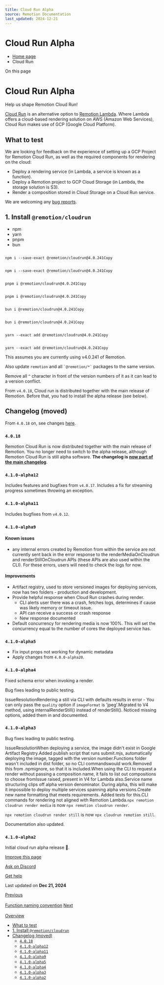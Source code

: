 ```yaml
---
title: Cloud Run Alpha
source: Remotion Documentation
last_updated: 2024-12-21
---
```


# Cloud Run Alpha

- [Home page](/)
- Cloud Run

On this page

# Cloud Run Alpha

Help us shape Remotion Cloud Run!

[Cloud Run](/docs/cloudrun) is an alternative option to [Remotion Lambda](/docs/lambda). Where Lambda offers a cloud-based rendering solution on AWS (Amazon Web Services), Cloud Run makes use of GCP (Google Cloud Platform).

## What to test [​](\#what-to-test "Direct link to What to test")

We are looking for feedback on the experience of setting up a GCP Project for Remotion Cloud Run, as well as the required components for rendering on the cloud:

- Deploy a rendering service (in Lambda, a service is known as a function).
- Deploy a Remotion project to GCP Cloud Storage (in Lambda, the storage solution is S3).
- Render a composition stored in Cloud Storage on a Cloud Run service.

We are welcoming any [bug reports](https://remotion.dev/issue).

## 1\. Install `@remotion/cloudrun` [​](\#1-install-remotioncloudrun "Direct link to 1-install-remotioncloudrun")

- npm
- yarn
- pnpm
- bun

```

npm i --save-exact @remotion/cloudrun@4.0.241Copy
```

```

npm i --save-exact @remotion/cloudrun@4.0.241Copy
```

```

pnpm i @remotion/cloudrun@4.0.241Copy
```

```

pnpm i @remotion/cloudrun@4.0.241Copy
```

```

bun i @remotion/cloudrun@4.0.241Copy
```

```

bun i @remotion/cloudrun@4.0.241Copy
```

```

yarn --exact add @remotion/cloudrun@4.0.241Copy
```

```

yarn --exact add @remotion/cloudrun@4.0.241Copy
```

This assumes you are currently using v4.0.241 of Remotion.

Also update `remotion` and all `` `@remotion/*` `` packages to the same version.

Remove all `^` character in front of the version numbers of it as it can lead to a version conflict.

From `v4.0.18`, Cloud run is distributed together with the main release of Remotion. Before that, you had to install the alpha release (see below).

## Changelog (moved) [​](\#changelog-moved "Direct link to Changelog (moved)")

From `4.0.18` on, see changes [here](https://remotion.dev/changelog).

### `4.0.18` [​](\#4018 "Direct link to 4018")

Remotion Cloud Run is now distributed together with the main release of Remotion. You no longer need to switch to the alpha release, although Remotion Cloud Run is still alpha software. **The changelog is [now part of the main changelog](https://remotion.dev/changelog)**.

### `4.1.0-alpha12` [​](\#410-alpha12 "Direct link to 410-alpha12")

Includes features and bugfixes from `v4.0.17`.
Includes a fix for streaming progress sometimes throwing an exception.

### `4.1.0-alpha11` [​](\#410-alpha11 "Direct link to 410-alpha11")

Includes bugfixes from `v4.0.12`.

### `4.1.0-alpha9` [​](\#410-alpha9 "Direct link to 410-alpha9")

#### Known issues [​](\#known-issues "Direct link to Known issues")

- any internal errors created by Remotion from within the service are not currently sent back in the error response to the renderMediaOnCloudrun and renderStillOnCloudrun APIs (these APIs are also used within the CLI). For these errors, users will need to check the logs for now.

#### Improvements [​](\#improvements "Direct link to Improvements")

- Artifact registry, used to store versioned images for deploying services, now has two folders - production and development.
- Provide helpful response when Cloud Run crashes during render.
  - CLI alerts user there was a crash, fetches logs, determines if cause was likely memory or timeout issue.
  - API can receive a success or crash response
  - New response documented
- Default concurrency for rendering media is now 100%. This will set the concurrency equal to the number of cores the deployed service has.

### `4.1.0-alpha5` [​](\#410-alpha5 "Direct link to 410-alpha5")

- Fix input props not working for dynamic metadata
- Apply changes from `4.0.0-alpha20`.

### `4.1.0-alpha4` [​](\#410-alpha4 "Direct link to 410-alpha4")

Fixed schema error when invoking a render.

Bug fixes leading to public testing.

IssueResolutionRendering a still via CLI with defaults results in error - You can only pass the `quality` option if `imageFormat` is 'jpeg'.Migrated to V4 method, using internalRenderStill() instead of renderStill(). Noticed missing options, added them in and documented.

### `4.1.0-alpha3` [​](\#410-alpha3 "Direct link to 410-alpha3")

Bug fixes leading to public testing.

IssueResolutionWhen deploying a service, the image didn't exist in Google Artifact Registry.Added publish script that runs submit.mjs, automatically deploying the image, tagged with the version number.Functions folder wasn't included in dist folder, so no CLI commandswould work.Removed this from .npmignore, so that it is included.When using the CLI to request a render without passing a composition name, it fails to list out compositions to choose fromIssue raised, present in V4 for Lambda also.Service name structuring clips off alpha version denominator. During alpha, this will make it impossible to deploy multiple services spanning alpha versions.Create new name formatting that meets requirements. Added tests for this.CLI commands for rendering not aligned with Remotion Lambda.`npx remotion cloudrun render media` is now `npx remotion cloudrun render`.

`npx remotion cloudrun render still` is now `npx cloudrun remotion still`.

Documentation also updated.

### `4.1.0-alpha2` [​](\#410-alpha2 "Direct link to 410-alpha2")

Initial cloud run alpha release 🎉.

[Improve this page](https://github.com/remotion-dev/remotion/edit/main/packages/docs/docs/cloudrun-alpha.mdx)

[Ask on Discord](https://remotion.dev/discord)

[Get help](/docs/get-help)

Last updated on **Dec 21, 2024**

[Previous\
\
Function naming convention](/docs/lambda/naming-convention) [Next\
\
Overview](/docs/cloudrun)

- [What to test](#what-to-test)
- [1\. Install `@remotion/cloudrun`](#1-install-remotioncloudrun)
- [Changelog (moved)](#changelog-moved)
  - [`4.0.18`](#4018)
  - [`4.1.0-alpha12`](#410-alpha12)
  - [`4.1.0-alpha11`](#410-alpha11)
  - [`4.1.0-alpha9`](#410-alpha9)
  - [`4.1.0-alpha5`](#410-alpha5)
  - [`4.1.0-alpha4`](#410-alpha4)
  - [`4.1.0-alpha3`](#410-alpha3)
  - [`4.1.0-alpha2`](#410-alpha2)

